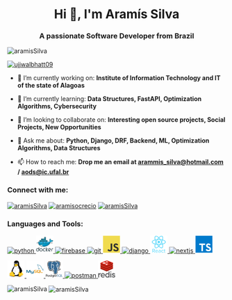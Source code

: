 
<h1 align="center">Hi 👋, I'm Aramís Silva</h1>
<h3 align="center">A passionate Software Developer from Brazil</h3>

<p align="left"> <img src="https://komarev.com/ghpvc/?username=aramisSilva&label=Profile%20views&color=0e75b6&style=flat" alt="aramisSilva" /> </p>

<p align="left"> <a href="https://www.linkedin.com/in/aramissilva/" target="_blank"><img src="https://img.shields.io/badge/LinkedIn-0077B5?style=for-the-badge&logo=linkedin&logoColor=white" alt="ujjwalbhatt09" /></a> </p>

- 🔭 I’m currently working on: **Institute of Information Technology and IT of the state of Alagoas**

- 🌱 I’m currently learning: **Data Structures, FastAPI, Optimization Algorithms, Cybersecurity**

- 👯 I’m looking to collaborate on: **Interesting open source projects, Social Projects, New Opportunities**

- 💬 Ask me about: **Python, Django, DRF, Backend, ML, Optimization Algorithms, Data Structures**

- 📫 How to reach me: **Drop me an email at arammis_silva@hotmail.com / aods@ic.ufal.br**


<h3 align="left">Connect with me:</h3>
<p align="left">
<a href="https://www.linkedin.com/in/aramissilva/" target="blank"><img align="center" src="https://raw.githubusercontent.com/rahuldkjain/github-profile-readme-generator/master/src/images/icons/Social/linked-in-alt.svg" alt="aramisSilva" height="30" width="40" /></a>
<a href="https://www.instagram.com/aramisocrecio/" target="blank"><img align="center" src="https://raw.githubusercontent.com/rahuldkjain/github-profile-readme-generator/master/src/images/icons/Social/instagram.svg" alt="aramisocrecio" height="30" width="40" /></a>
<a href="https://github.com/aramissilva" target="blank"><img align="center" src="https://raw.githubusercontent.com/rahuldkjain/github-profile-readme-generator/master/src/images/icons/Social/github.svg" alt="aramisSilva" height="30" width="40" /></a>
</p>

<h3 align="left">Languages and Tools:</h3>
<a href="https://www.python.org/" target="_blank" rel="noreferrer"> <img src="https://www.vectorlogo.zone/logos/python/python-icon.svg" alt="python" width="40" height="40"/> </a>
<a href="https://www.docker.com/" target="_blank" rel="noreferrer"> <img src="https://raw.githubusercontent.com/devicons/devicon/master/icons/docker/docker-original-wordmark.svg" alt="docker" width="40" height="40"/> </a> 
<a href="https://firebase.google.com/" target="_blank" rel="noreferrer"> <img src="https://www.vectorlogo.zone/logos/firebase/firebase-icon.svg" alt="firebase" width="40" height="40"/> </a> 
<a href="https://git-scm.com/" target="_blank" rel="noreferrer"> <img src="https://www.vectorlogo.zone/logos/git-scm/git-scm-icon.svg" alt="git" width="40" height="40"/> </a>
<a href="https://developer.mozilla.org/en-US/docs/Web/JavaScript" target="_blank" rel="noreferrer"> <img src="https://raw.githubusercontent.com/devicons/devicon/master/icons/javascript/javascript-original.svg" alt="javascript" width="40" height="40"/> </a>
<a href="https://www.djangoproject.com/" target="_blank" rel="noreferrer"> <img src="https://www.vectorlogo.zone/logos/djangoproject/djangoproject-icon.svg" alt="django" width="40" height="40"/> </a> 
<a href="https://reactjs.org/" target="_blank" rel="noreferrer"> <img src="https://raw.githubusercontent.com/devicons/devicon/master/icons/react/react-original-wordmark.svg" alt="react" width="40" height="40"/> </a> 
<a href="https://nextjs.org/" target="_blank" rel="noreferrer"> <img src="https://cdn.worldvectorlogo.com/logos/nextjs-2.svg" alt="nextjs" width="40" height="40"/> </a> 
<a href="https://www.typescriptlang.org/" target="_blank" rel="noreferrer"> <img src="https://raw.githubusercontent.com/devicons/devicon/master/icons/typescript/typescript-original.svg" alt="typescript" width="40" height="40"/> </a> </p>
<a href="https://www.linux.org/" target="_blank" rel="noreferrer"> <img src="https://raw.githubusercontent.com/devicons/devicon/master/icons/linux/linux-original.svg" alt="linux" width="40" height="40"/> </a> 
<a href="https://www.mysql.com/" target="_blank" rel="noreferrer"> <img src="https://raw.githubusercontent.com/devicons/devicon/master/icons/mysql/mysql-original-wordmark.svg" alt="mysql" width="40" height="40"/> </a> 
<a href="https://www.postgresql.org" target="_blank" rel="noreferrer"> <img src="https://raw.githubusercontent.com/devicons/devicon/master/icons/postgresql/postgresql-original-wordmark.svg" alt="postgresql" width="40" height="40"/> </a> 
<a href="https://postman.com" target="_blank" rel="noreferrer"> <img src="https://www.vectorlogo.zone/logos/getpostman/getpostman-icon.svg" alt="postman" width="40" height="40"/> </a> 
<a href="https://redis.io" target="_blank" rel="noreferrer"> <img src="https://raw.githubusercontent.com/devicons/devicon/master/icons/redis/redis-original-wordmark.svg" alt="redis" width="40" height="40"/> </a> 


<p><img align="left" src="https://github-readme-stats.vercel.app/api/top-langs?username=aramisSilva&show_icons=true&locale=en&layout=compact" alt="aramisSilva" /></p>

<p>&nbsp;<img align="center" src="https://github-readme-stats.vercel.app/api?username=aramisSilva&show_icons=true&locale=en" alt="aramisSilva" /></p>
